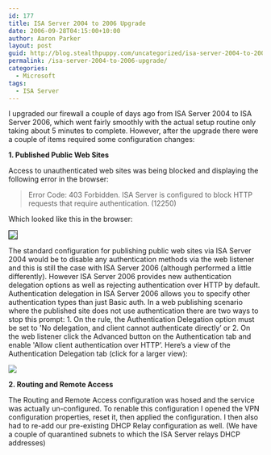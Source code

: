 ```yaml
---
id: 177
title: ISA Server 2004 to 2006 Upgrade
date: 2006-09-28T04:15:00+10:00
author: Aaron Parker
layout: post
guid: http://blog.stealthpuppy.com/uncategorized/isa-server-2004-to-2006-upgrade
permalink: /isa-server-2004-to-2006-upgrade/
categories:
  - Microsoft
tags:
  - ISA Server
---
```

I upgraded our firewall a couple of days ago from ISA Server 2004 to ISA Server 2006, which went fairly smoothly with the actual setup routine only taking about 5 minutes to complete. However, after the upgrade there were a couple of items required some configuration changes:

**1. Published Public Web Sites** 

Access to unauthenticated web sites was being blocked and displaying the following error in the browser:

> Error Code: 403 Forbidden. ISA Server is configured to block HTTP requests that require authentication. (12250)

Which looked like this in the browser:

<img border="1" src="http://stealthpuppy.com/wp-content/uploads/2006/09/1000.14.124.403Forbidden.png" /> 

<a target="_blank" href="http://www.trustedaccess.info/photos/images/images/124/original.aspx"></a>

The standard configuration for publishing public web sites via ISA Server 2004 would be to disable any authentication methods via the web listener and this is still the case with ISA Server 2006 (although performed a little differently). However ISA Server 2006 provides new authentication delegation options as well as rejecting authentication over HTTP by default. Authentication delegation in ISA Server 2006 allows you to specify other authentication types than just Basic auth. In a web publishing scenario where the published site does not use authentication there are two ways to stop this prompt: 1. On the rule, the Authentication Delegation option must be set to 'No delegation, and client cannot authenticate directly&#8217; or 2. On the web listener click the Advanced button on the Authentication tab and enable 'Allow client authentication over HTTP&#8217;. Here&#8217;s a view of the Authentication Delegation tab (click for a larger view):

![](http://stealthpuppy.com/wp-content/uploads/2006/09/1000.14.125.AuthenticationDelegation.png) 

**2. Routing and Remote Access** 

The Routing and Remote Access configuration was hosed and the service was actually un-configured. To renable this configuration I opened the VPN configuration properties, reset it, then applied the configuration. I then also had to re-add our pre-existing DHCP Relay configuration as well. (We have a couple of quarantined subnets to which the ISA Server relays DHCP addresses)